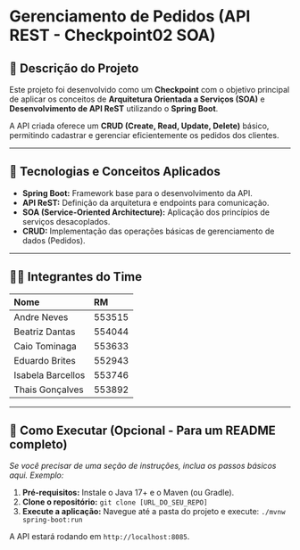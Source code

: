 #  Gerenciamento de Pedidos (API REST - Checkpoint02 SOA)

## 📄 Descrição do Projeto

Este projeto foi desenvolvido como um **Checkpoint** com o objetivo principal de aplicar os conceitos de **Arquitetura Orientada a Serviços (SOA)** e **Desenvolvimento de API ReST** utilizando o **Spring Boot**.

A API criada oferece um **CRUD (Create, Read, Update, Delete)** básico, permitindo cadastrar e gerenciar eficientemente os pedidos dos clientes.

---

## 🚀 Tecnologias e Conceitos Aplicados

* **Spring Boot:** Framework base para o desenvolvimento da API.
* **API ReST:** Definição da arquitetura e endpoints para comunicação.
* **SOA (Service-Oriented Architecture):** Aplicação dos princípios de serviços desacoplados.
* **CRUD:** Implementação das operações básicas de gerenciamento de dados (Pedidos).

---

## 🧑‍💻 Integrantes do Time

| Nome | RM |
| :--- | :--- |
| Andre Neves | 553515 |
| Beatriz Dantas | 554044 |
| Caio Tominaga | 553633 |
| Eduardo Brites | 552943 |
| Isabela Barcellos | 553746 |
| Thais Gonçalves | 553892 |

---

## 🔗 Como Executar (Opcional - Para um README completo)

*Se você precisar de uma seção de instruções, inclua os passos básicos aqui. Exemplo:*

1.  **Pré-requisitos:** Instale o Java 17+ e o Maven (ou Gradle).
2.  **Clone o repositório:** `git clone [URL_DO_SEU_REPO]`
3.  **Execute a aplicação:** Navegue até a pasta do projeto e execute: `./mvnw spring-boot:run`

A API estará rodando em `http://localhost:8085`.
